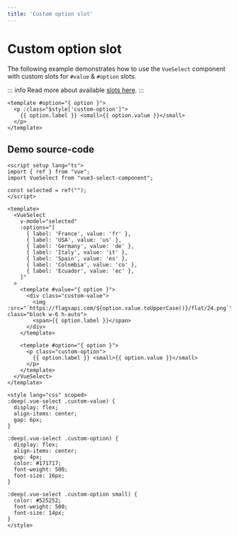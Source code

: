 ```yaml
---
title: 'Custom option slot'
---
```


# Custom option slot

The following example demonstrates how to use the `VueSelect` component with custom slots for `#value` & `#option` slots.

::: info
Read more about available [slots here](../slots.md).
:::

<script setup>
import { ref } from "vue";

import VueSelect from "../../src";

const selected = ref("");
</script>

<ClientOnly>
  <VueSelect
    v-model="selected"
    :options="[
      { label: 'France', value: 'fr' },
      { label: 'USA', value: 'us' },
      { label: 'Germany', value: 'de' },
      { label: 'Italy', value: 'it' },
      { label: 'Spain', value: 'es' },
      { label: 'Colombia', value: 'co' },
      { label: 'Ecuador', value: 'ec' },
    ]"
  >
    <template #value="{ option }">
      <div :class="$style['custom-value']">
        <img :src="`https://flagsapi.com/${option.value.toUpperCase()}/flat/24.png`" class="block w-6 h-auto">
        <span>{{ option.label }}</span>
      </div>
    </template>

    <template #option="{ option }">
      <p :class="$style['custom-option']">
        {{ option.label }} <small>{{ option.value }}</small>
      </p>
    </template>
  </VueSelect>
</ClientOnly>

<style module>
.custom-value {
  display: flex;
  align-items: center;
  gap: 6px;
}

.custom-option {
  display: flex;
  align-items: center;
  gap: 4px;
  color: #171717;
  font-weight: 500;
  font-size: 16px;
  /* Overrides because of VitePress. */
  margin: 0 !important;
  line-height: 21px !important;
}

.custom-option small {
  color: #525252;
  font-weight: 500;
  font-size: 14px;
}
</style>

## Demo source-code

```vue
<script setup lang="ts">
import { ref } from "vue";
import VueSelect from "vue3-select-component";

const selected = ref("");
</script>

<template>
  <VueSelect
    v-model="selected"
    :options="[
      { label: 'France', value: 'fr' },
      { label: 'USA', value: 'us' },
      { label: 'Germany', value: 'de' },
      { label: 'Italy', value: 'it' },
      { label: 'Spain', value: 'es' },
      { label: 'Colombia', value: 'co' },
      { label: 'Ecuador', value: 'ec' },
    ]"
  >
    <template #value="{ option }">
      <div class="custom-value">
        <img :src="`https://flagsapi.com/${option.value.toUpperCase()}/flat/24.png`" class="block w-6 h-auto">
        <span>{{ option.label }}</span>
      </div>
    </template>

    <template #option="{ option }">
      <p class="custom-option">
        {{ option.label }} <small>{{ option.value }}</small>
      </p>
    </template>
  </VueSelect>
</template>

<style lang="css" scoped>
:deep(.vue-select .custom-value) {
  display: flex;
  align-items: center;
  gap: 6px;
}

:deep(.vue-select .custom-option) {
  display: flex;
  align-items: center;
  gap: 4px;
  color: #171717;
  font-weight: 500;
  font-size: 16px;
}

:deep(.vue-select .custom-option small) {
  color: #525252;
  font-weight: 500;
  font-size: 14px;
}
</style>
```
